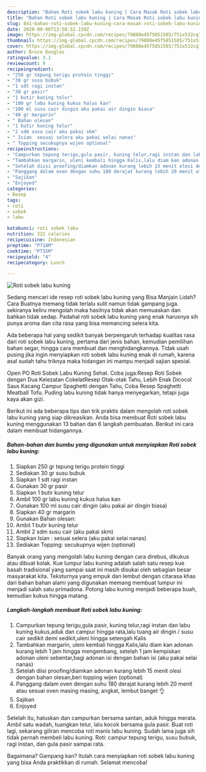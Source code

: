 ```yaml
---
description: "Bahan Roti sobek labu kuning | Cara Masak Roti sobek labu kuning Yang Paling Enak"
title: "Bahan Roti sobek labu kuning | Cara Masak Roti sobek labu kuning Yang Paling Enak"
slug: 841-bahan-roti-sobek-labu-kuning-cara-masak-roti-sobek-labu-kuning-yang-paling-enak
date: 2020-09-06T13:58:52.150Z
image: https://img-global.cpcdn.com/recipes/79880e45f5851585/751x532cq70/roti-sobek-labu-kuning-foto-resep-utama.jpg
thumbnail: https://img-global.cpcdn.com/recipes/79880e45f5851585/751x532cq70/roti-sobek-labu-kuning-foto-resep-utama.jpg
cover: https://img-global.cpcdn.com/recipes/79880e45f5851585/751x532cq70/roti-sobek-labu-kuning-foto-resep-utama.jpg
author: Bruce Douglas
ratingvalue: 3.1
reviewcount: 9
recipeingredient:
- "250 gr tepung terigu protein tinggi"
- "30 gr susu bubuk"
- "1 sdt ragi instan"
- "30 gr pasir"
- "1 butir kuning telur"
- "100 gr labu kuning kukus halus kan"
- "100 ml susu cair dingin aku pakai air dingin biasa"
- "40 gr margarin"
- " Bahan olesan"
- "1 butir kuning telur"
- "2 sdm susu cair aku pakai skm"
- " Isian  sesuai selera aku pakai selai nanas"
- " Topping secukupnya wijen optional"
recipeinstructions:
- "Campurkan tepung terigu,gula pasir, kuning telur,ragi instan dan labu kuning kukus,aduk dan campur hingga rata,lalu tuang air dingin / susu cair sedikit demi sedikit,uleni hingga setengah Kalis"
- "Tambahkan margarin, uleni kembali hingga Kalis,lalu diam kan adonan kurang lebih 1 jam hingga mengembang, setelah 1 jam kempiskan adonan uleni sebentar,bagi adonan isi dengan bahan isi (aku pakai selai nanas)"
- "Setelah diisi proofing/diamkan adonan kurang lebih 15 menit olesi dengan bahan olesan,beri topping wijen (optional)"
- "Panggang dalam oven dengan suhu 180 derajat kurang lebih 20 menit atau sesuai oven masing masing, angkat, lembut banget 👌"
- "Sajikan"
- "Enjoyed"
categories:
- Resep
tags:
- roti
- sobek
- labu

katakunci: roti sobek labu 
nutrition: 221 calories
recipecuisine: Indonesian
preptime: "PT18M"
cooktime: "PT35M"
recipeyield: "4"
recipecategory: Lunch

---
```



![Roti sobek labu kuning](https://img-global.cpcdn.com/recipes/79880e45f5851585/751x532cq70/roti-sobek-labu-kuning-foto-resep-utama.jpg)

Sedang mencari ide resep roti sobek labu kuning yang Bisa Manjain Lidah? Cara Buatnya memang tidak terlalu sulit namun tidak gampang juga. sekiranya keliru mengolah maka hasilnya tidak akan memuaskan dan bahkan tidak sedap. Padahal roti sobek labu kuning yang enak harusnya sih punya aroma dan cita rasa yang bisa memancing selera kita.

Ada beberapa hal yang sedikit banyak berpengaruh terhadap kualitas rasa dari roti sobek labu kuning, pertama dari jenis bahan, kemudian pemilihan bahan segar, hingga cara membuat dan menghidangkannya. Tidak usah pusing jika ingin menyiapkan roti sobek labu kuning enak di rumah, karena asal sudah tahu triknya maka hidangan ini mampu menjadi sajian spesial.

Open PO Roti Sobek Labu Kuning Sehat. Coba juga:Resep Roti Sobek dengan Dua Kelezatan CokelatResep Otak-otak Tahu, Lebih Enak Dicocol Saus Kacang Campur Spaghetti dengan Tahu, Coba Resep Spaghetti Meatball Tofu. Puding labu kuning tidak hanya menyegarkan, tetapi juga kaya akan gizi.


Berikut ini ada beberapa tips dan trik praktis dalam mengolah roti sobek labu kuning yang siap dikreasikan. Anda bisa membuat Roti sobek labu kuning menggunakan 13 bahan dan 6 langkah pembuatan. Berikut ini cara dalam membuat hidangannya.

<!--inarticleads1-->

##### Bahan-bahan dan bumbu yang digunakan untuk menyiapkan Roti sobek labu kuning:

1. Siapkan 250 gr tepung terigu protein tinggi
1. Sediakan 30 gr susu bubuk
1. Siapkan 1 sdt ragi instan
1. Gunakan 30 gr pasir
1. Siapkan 1 butir kuning telur
1. Ambil 100 gr labu kuning kukus halus kan
1. Gunakan 100 ml susu cair dingin (aku pakai air dingin biasa)
1. Siapkan 40 gr margarin
1. Gunakan  Bahan olesan:
1. Ambil 1 butir kuning telur
1. Ambil 2 sdm susu cair (aku pakai skm)
1. Siapkan  Isian : sesuai selera (aku pakai selai nanas)
1. Sediakan  Topping: secukupnya wijen (optional)


Banyak orang yang mengolah labu kuning dengan cara direbus, dikukus atau dibuat kolak. Kue lumpur labu kuning adalah salah satu resep kue basah tradisional yang sampai saat ini masih disukai oleh sebagian besar masyarakat kita. Teksturnya yang empuk dan lembut dengan citarasa khas dari bahan bahan alami yang digunakan memang membuat lumpur ini menjadi salah satu primadona. Potong labu kuning menjadi beberapa buah, kemudian kukus hingga matang. 

<!--inarticleads2-->

##### Langkah-langkah membuat Roti sobek labu kuning:

1. Campurkan tepung terigu,gula pasir, kuning telur,ragi instan dan labu kuning kukus,aduk dan campur hingga rata,lalu tuang air dingin / susu cair sedikit demi sedikit,uleni hingga setengah Kalis
1. Tambahkan margarin, uleni kembali hingga Kalis,lalu diam kan adonan kurang lebih 1 jam hingga mengembang, setelah 1 jam kempiskan adonan uleni sebentar,bagi adonan isi dengan bahan isi (aku pakai selai nanas)
1. Setelah diisi proofing/diamkan adonan kurang lebih 15 menit olesi dengan bahan olesan,beri topping wijen (optional)
1. Panggang dalam oven dengan suhu 180 derajat kurang lebih 20 menit atau sesuai oven masing masing, angkat, lembut banget 👌
1. Sajikan
1. Enjoyed


Setelah itu, haluskan dan campurkan bersama santan, aduk hingga merata. Ambil satu wadah, tuangkan telur, lalu kocok bersama gula pasir. Buat roti lagi, sekarang giliran mencoba roti manis labu kuning. Sudah lama juga sih tidak pernah membeli labu kuning. Roti: campur tepung terigu, susu bubuk, ragi instan, dan gula pasir sampai rata. 

Bagaimana? Gampang kan? Itulah cara menyiapkan roti sobek labu kuning yang bisa Anda praktikkan di rumah. Selamat mencoba!

